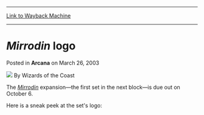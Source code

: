 
---
[Link to Wayback Machine](https://web.archive.org/web/20211017202338/https://magic.wizards.com/en/articles/archive/arcana/mirrodin-logo-2003-03-26)

[_metadata_:author]:- "Wizards of the Coast"
[_metadata_:description]:- "The Mirrodin expansion—the first set in the next block—is due out on October 6. Here is a sneak peek at the set's logo:"
[_metadata_:generator]:- "Drupal 7 (http://drupal.org)"
[_metadata_:node]:- "605396"
[_metadata_:publish_date]:- "2003-03-26"
[_metadata_:source]:- "div-main-content"
[_metadata_:title]:- "Mirrodin logo"
[_metadata_:wayback_capture_timestamp]:- "2021-10-17 20:23:38"
[_metadata_:wayback_raw_url]:- "https://web.archive.org/web/20211017202338id_/https://magic.wizards.com/en/articles/archive/arcana/mirrodin-logo-2003-03-26"
[_metadata_:wayback_url]:- "https://magic.wizards.com/en/articles/archive/arcana/mirrodin-logo-2003-03-26"
---


*Mirrodin* logo
===============



 Posted in **Arcana**
 on March 26, 2003 






![](https://media.magic.wizards.com/styles/auth_small/public/images/person/wizards_author.jpg)
By Wizards of the Coast











The [*Mirrodin*](/en/articles/archive/mirrodin-2003-02-19) expansion—the first set in the next block—is due out on October 6.


Here is a sneak peek at the set's logo:








